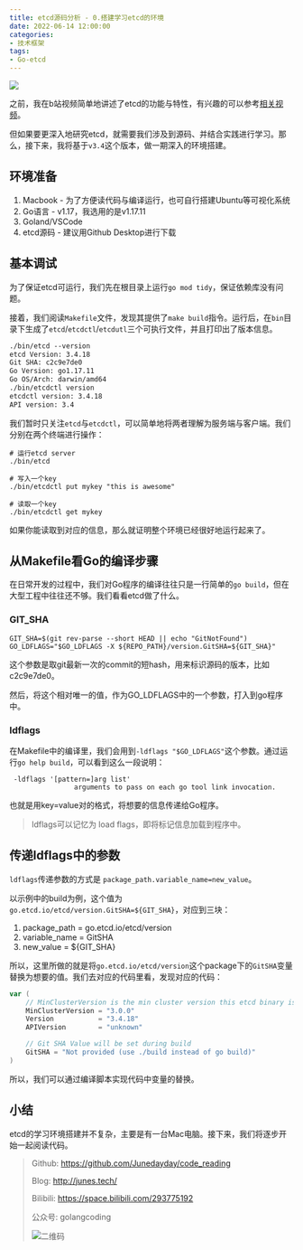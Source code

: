 ```yaml
---
title: etcd源码分析 - 0.搭建学习etcd的环境
date: 2022-06-14 12:00:00
categories: 
- 技术框架
tags:
- Go-etcd
---
```


![](https://cloud-fitter-1305666920.cos.ap-beijing.myqcloud.com/etcd.jpg)

之前，我在b站视频简单地讲述了etcd的功能与特性，有兴趣的可以参考[相关视频](https://www.bilibili.com/video/BV155411Y7Pq/)。

但如果要更深入地研究etcd，就需要我们涉及到源码、并结合实践进行学习。那么，接下来，我将基于`v3.4`这个版本，做一期深入的环境搭建。

<!-- more -->

## 环境准备

1. Macbook - 为了方便读代码与编译运行，也可自行搭建Ubuntu等可视化系统
2. Go语言 - v1.17，我选用的是v1.17.11
3. Goland/VSCode
4. etcd源码 - 建议用Github Desktop进行下载

## 基本调试

为了保证etcd可运行，我们先在根目录上运行`go mod tidy`，保证依赖库没有问题。

接着，我们阅读`Makefile`文件，发现其提供了`make build`指令。运行后，在`bin`目录下生成了`etcd`/`etcdctl`/`etcdutl`三个可执行文件，并且打印出了版本信息。

```txt
./bin/etcd --version
etcd Version: 3.4.18
Git SHA: c2c9e7de0
Go Version: go1.17.11
Go OS/Arch: darwin/amd64
./bin/etcdctl version
etcdctl version: 3.4.18
API version: 3.4
```

我们暂时只关注`etcd`与`etcdctl`，可以简单地将两者理解为服务端与客户端。我们分别在两个终端进行操作：

```shell
# 运行etcd server
./bin/etcd
```

```shell
# 写入一个key
./bin/etcdctl put mykey "this is awesome"

# 读取一个key
./bin/etcdctl get mykey
```

如果你能读取到对应的信息，那么就证明整个环境已经很好地运行起来了。

## 从Makefile看Go的编译步骤

在日常开发的过程中，我们对Go程序的编译往往只是一行简单的`go build`，但在大型工程中往往还不够。我们看看etcd做了什么。

### GIT_SHA

```shell
GIT_SHA=$(git rev-parse --short HEAD || echo "GitNotFound")
GO_LDFLAGS="$GO_LDFLAGS -X ${REPO_PATH}/version.GitSHA=${GIT_SHA}"
```

这个参数是取git最新一次的commit的短hash，用来标识源码的版本，比如c2c9e7de0。

然后，将这个相对唯一的值，作为GO_LDFLAGS中的一个参数，打入到go程序中。

### ldflags

在Makefile中的编译里，我们会用到`-ldflags "$GO_LDFLAGS"`这个参数。通过运行`go help build`，可以看到这么一段说明：

```text
 -ldflags '[pattern=]arg list'
                arguments to pass on each go tool link invocation.
```

也就是用key=value对的格式，将想要的信息传递给Go程序。

> ldflags可以记忆为 load flags，即将标记信息加载到程序中。

## 传递ldflags中的参数

`ldflags`传递参数的方式是 `package_path.variable_name=new_value`。

以示例中的build为例，这个值为`go.etcd.io/etcd/version.GitSHA=${GIT_SHA}`，对应到三块：

1. package_path = go.etcd.io/etcd/version
1. variable_name = GitSHA
1. new_value = ${GIT_SHA}

所以，这里所做的就是将`go.etcd.io/etcd/version`这个package下的`GitSHA`变量替换为想要的值。我们去对应的代码里看，发现对应的代码：

```go
var (
	// MinClusterVersion is the min cluster version this etcd binary is compatible with.
	MinClusterVersion = "3.0.0"
	Version           = "3.4.18"
	APIVersion        = "unknown"

	// Git SHA Value will be set during build
	GitSHA = "Not provided (use ./build instead of go build)"
)
```

所以，我们可以通过编译脚本实现代码中变量的替换。

## 小结

etcd的学习环境搭建并不复杂，主要是有一台Mac电脑。接下来，我们将逐步开始一起阅读代码。



> Github: https://github.com/Junedayday/code_reading
>
> Blog: http://junes.tech/
>
> Bilibili: https://space.bilibili.com/293775192
>
> 公众号: golangcoding
>
>  ![二维码](https://i.loli.net/2021/02/28/RPzy7Hjc9GZ8I3e.jpg)

